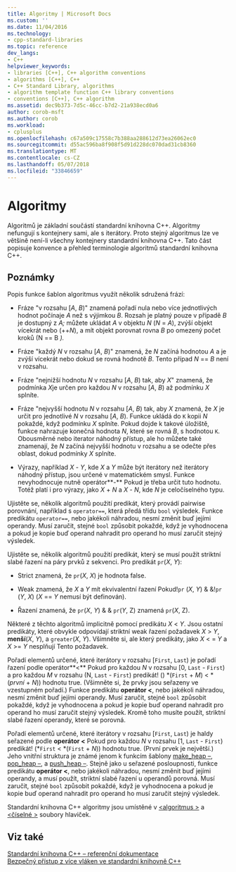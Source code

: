 ```yaml
---
title: Algoritmy | Microsoft Docs
ms.custom: ''
ms.date: 11/04/2016
ms.technology:
- cpp-standard-libraries
ms.topic: reference
dev_langs:
- C++
helpviewer_keywords:
- libraries [C++], C++ algorithm conventions
- algorithms [C++], C++
- C++ Standard Library, algorithms
- algorithm template function C++ library conventions
- conventions [C++], C++ algorithm
ms.assetid: dec9b373-7d5c-46cc-b7d2-21a938ecd0a6
author: corob-msft
ms.author: corob
ms.workload:
- cplusplus
ms.openlocfilehash: c67a509c17558c7b388aa288612d73ea26062ec0
ms.sourcegitcommit: d55ac596ba8f908f5d91d228dc070dad31cb8360
ms.translationtype: MT
ms.contentlocale: cs-CZ
ms.lasthandoff: 05/07/2018
ms.locfileid: "33846659"
---
```

# <a name="algorithms"></a>Algoritmy

Algoritmů je základní součástí standardní knihovna C++. Algoritmy nefungují s kontejnery sami, ale s iterátory. Proto stejný algoritmus lze ve většině není-li všechny kontejnery standardní knihovna C++. Tato část popisuje konvence a přehled terminologie algoritmů standardní knihovna C++.

## <a name="remarks"></a>Poznámky

Popis funkce šablon algoritmus využít několik sdružená frází:

- Fráze "v rozsahu [*A*, *B*)" znamená pořadí nula nebo více jednotlivých hodnot počínaje *A* než s výjimkou *B*. Rozsah je platný pouze v případě *B* je dostupný z *A;* můžete ukládat *A* v objektu *N* (*N*  =  *A*), zvýší objekt vícekrát nebo (++*N*), a mít objekt porovnat rovna *B* po omezený počet kroků (N == B *).*

- Fráze "každý *N* v rozsahu [*A*, *B*)" znamená, že *N* začíná hodnotou *A* a je zvýší vícekrát nebo dokud se rovná hodnotě *B*. Tento případ *N* == *B* není v rozsahu.

- Fráze "nejnižší hodnotu *N* v rozsahu [*A*, *B*) tak, aby *X*" znamená, že podmínka *X*je určen pro každou *N* v rozsahu [*A*, *B*) až podmínku *X* splníte.

- Fráze "nejvyšší hodnotu *N* v rozsahu [*A*, *B*) tak, aby *X* znamená, že *X* je určit pro jednotlivé *N* v rozsahu [*A*, *B*). Funkce ukládá do `K` kopii *N* pokaždé, když podmínku *X* splníte. Pokud dojde k takové úložiště, funkce nahrazuje konečná hodnota *N*, které se rovná *B*, s hodnotou `K`. Obousměrné nebo iterator náhodný přístup, ale ho můžete také znamenají, že *N* začíná nejvyšší hodnotu v rozsahu a se odečte přes oblast, dokud podmínky *X* splníte.

- Výrazy, například *X* - *Y*, kde *X* a *Y* může být iterátory než iterátory náhodný přístup, jsou určené v matematickém smysl. Funkce nevyhodnocuje nutně operátor**-** Pokud je třeba určit tuto hodnotu. Totéž platí i pro výrazy, jako *X* + *N* a *X* - *N*, kde *N*  je celočíselného typu.

Ujistěte se, několik algoritmů použití predikát, který provádí pairwise porovnání, například s `operator==`, která předá třídu `bool` výsledek. Funkce predikátu `operator==`, nebo jakékoli náhradou, nesmí změnit buď jejími operandy. Musí zaručit, stejné `bool` způsobit pokaždé, když je vyhodnocena a pokud je kopie buď operand nahradit pro operand ho musí zaručit stejný výsledek.

Ujistěte se, několik algoritmů použití predikát, který se musí použít striktní slabé řazení na páry prvků z sekvenci. Pro predikát `pr`(*X*, *Y*):

- Strict znamená, že `pr`(*X*, *X*) je hodnota false.

- Weak znamená, že *X* a *Y* mít ekvivalentní řazení Pokud!`pr` (*X*, *Y*) & &!`pr` (*Y*, *X*) (*X* == *Y* nemusí být definován).

- Řazení znamená, že `pr`(*X*, *Y*) & & `pr`(*Y*, Z) znamená `pr`(*X*, Z).

Některé z těchto algoritmů implicitně pomocí predikátu *X* \< *Y*. Jsou ostatní predikáty, které obvykle odpovídají striktní weak řazení požadavek *X* > *Y*, **menší**(*X*,  *Y*), a `greater`(*X*, *Y*). Všimněte si, ale který predikáty, jako *X* \< =  *Y* a *X* >= *Y* nesplňují Tento požadavek.

Pořadí elementů určené, které iterátory v rozsahu [`First`, `Last`) je pořadí řazení podle operátor**<** Pokud pro každou *N* v rozsahu [0, `Last`  -  `First`) a pro každou *M* v rozsahu (N, `Last`  -  `First`) predikát! () \*(`First` + *M*) < \*(*první* + *N*)) hodnotu true. (Všimněte si, že prvky jsou seřazeny ve vzestupném pořadí.) Funkce predikátu **operátor <**, nebo jakékoli náhradou, nesmí změnit buď jejími operandy. Musí zaručit, stejné `bool` způsobit pokaždé, když je vyhodnocena a pokud je kopie buď operand nahradit pro operand ho musí zaručit stejný výsledek. Kromě toho musíte použít, striktní slabé řazení operandy, které se porovná.

Pořadí elementů určené, které iterátory v rozsahu [`First`, `Last`) je haldy seřazené podle **operátor <** Pokud pro každou *N* v rozsahu [1, `Last`  -  `First`) predikát! (\*`First` < \*(`First` + *N*)) hodnotu true. (První prvek je největší.) Jeho vnitřní struktura je známé jenom k funkcím šablony [make_heap –](../standard-library/algorithm-functions.md#make_heap), [pop_heap –](../standard-library/algorithm-functions.md#pop_heap), a [push_heap –](../standard-library/algorithm-functions.md#push_heap). Stejně jako u seřazené posloupnosti, funkce predikátu **operátor <**, nebo jakékoli náhradou, nesmí změnit buď jejími operandy, a musí použít, striktní slabé řazení u operandů porovná. Musí zaručit, stejné `bool` způsobit pokaždé, když je vyhodnocena a pokud je kopie buď operand nahradit pro operand ho musí zaručit stejný výsledek.

Standardní knihovna C++ algoritmy jsou umístěné v [ \<algoritmus >](../standard-library/algorithm.md) a [ \<číselné >](../standard-library/numeric.md) soubory hlaviček.

## <a name="see-also"></a>Viz také

[Standardní knihovna C++ – referenční dokumentace](../standard-library/cpp-standard-library-reference.md)<br/>
[Bezpečný přístup z více vláken ve standardní knihovně C++](../standard-library/thread-safety-in-the-cpp-standard-library.md)<br/>
